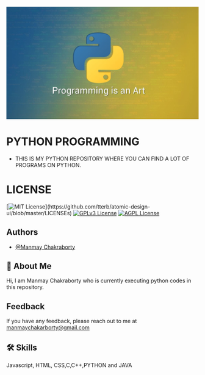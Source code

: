 <!-- ![Logo](image/py.jpg) -->
<kbd>![image](image/py.JPG)</kbd>

    
# PYTHON PROGRAMMING
 -  THIS IS MY PYTHON REPOSITORY WHERE YOU CAN FIND A LOT OF PROGRAMS ON PYTHON.
# LICENSE


[![MIT License](https://img.shields.io/apm/l/atomic-design-ui.svg?)](https://github.com/tterb/atomic-design-ui/blob/master/LICENSEs)
[![GPLv3 License](https://img.shields.io/badge/License-GPL%20v3-yellow.svg)](https://opensource.org/licenses/)
[![AGPL License](https://img.shields.io/badge/license-AGPL-blue.svg)](http://www.gnu.org/licenses/agpl-3.0)



## Authors

- [@Manmay Chakraborty](https://www.github.com/manmay2)


## 🚀 About Me
Hi, I am Manmay Chakraborty who is currently executing python codes in this repository.




## Feedback

If you have any feedback, please reach out to me at manmaychakarborty@gmail.com


## 🛠 Skills
Javascript, HTML, CSS,C,C++,PYTHON and JAVA



 
